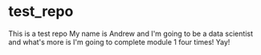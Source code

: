 # test_repo
This is a test repo
My name is Andrew and I'm going to be a data scientist and what's more 
is I'm going to complete module 1 four times! Yay!

